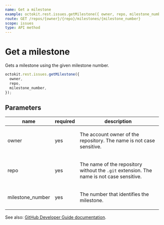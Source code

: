 ```yaml
---
name: Get a milestone
example: octokit.rest.issues.getMilestone({ owner, repo, milestone_number })
route: GET /repos/{owner}/{repo}/milestones/{milestone_number}
scope: issues
type: API method
---
```


# Get a milestone

Gets a milestone using the given milestone number.

```js
octokit.rest.issues.getMilestone({
  owner,
  repo,
  milestone_number,
});
```

## Parameters

<table>
  <thead>
    <tr>
      <th>name</th>
      <th>required</th>
      <th>description</th>
    </tr>
  </thead>
  <tbody>
    <tr><td>owner</td><td>yes</td><td>

The account owner of the repository. The name is not case sensitive.

</td></tr>
<tr><td>repo</td><td>yes</td><td>

The name of the repository without the `.git` extension. The name is not case sensitive.

</td></tr>
<tr><td>milestone_number</td><td>yes</td><td>

The number that identifies the milestone.

</td></tr>
  </tbody>
</table>

See also: [GitHub Developer Guide documentation](https://docs.github.com/rest/issues/milestones#get-a-milestone).
